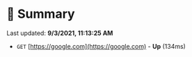 # 📖 Summary
Last updated: **9/3/2021, 11:13:25 AM**

- `GET` [https://google.com](https://google.com) - **Up** (134ms)
